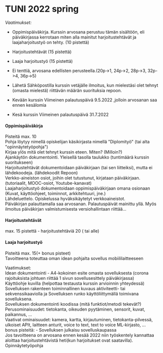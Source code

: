 ﻿# TUNI 2022 spring
*Vaatimukset:*

  - Oppimispäiväkirja. Kurssin arvosana perustuu tämän sisältöön, eli päiväkirjassa kerrotaan miten alla mainitut harjoitustehtävät ja laajaharjoitustyö on tehty. (10 pistettä)

  - Harjoitustehtävät (15 pistettä)
  - Laaja harjoitustyö (15 pistettä)
  - Ei tenttiä, arvosana edellisten perusteella.(20p->1, 24p->2, 28p->3, 32p->4, 36p->5)
  
  - Lähetä Sähköpostilla kurssin vetäjälle ilmoitus, kun mielestäsi olet tehnyt (omasta mielestä) riittävän määrän suorituksia repoon.
  
  - Kevään kurssin Viimeinen palautuspäivä 9.5.2022 ,jolloin arvosanan saa ennen kesälomia
  - Kesä kurssin Viimeinen palautuspäivä 31.7.2022


#### Oppimispäiväkirja

Pisteitä max. 10  
Pohja löytyy nimellä opiskelijan käsikirjasta nimellä "Diplomityö" (tai alta "opinnäytetyöpohja")  
Kirjaa ylös mitä olet tehnyt kurssin eteen. Miten? (Milloin?)  
Ajankäytön dokumentointi. Yleisellä tasolla taulukko (tuntimäärä kurssin suoritukseen)  
Harjoitustehtävät dokumentoidaan päiväkirjaan (tai sen liitteiksi), mutta ei lähdekoodeja. (lähdekoodit Repoon)    
Verkko-aineiston osiot, joihin olet tutustunut, kirjataan päiväkirjaan. (tutoriaalit, MOOC-osiot, Youtube-kanavat)    
Laajaharjoitustyö dokumentoidaan oppimispäiväkirjaan omana osionaan (Kuvat, käyttöohjeet, toiminnot, arkkitehtuuri, jne.)  
Lähdeluettelo. Opiskelussa hyväksikäytetyt verkkoaineistot.  
Päiväkirjan palauttamalla saa arvosanan. Palautuspäivät mainittu yllä. Myös ilmoitus päiväkirjan valmistumisesta versiohallintaan riittää...  



#### Harjoitustehtävät

max. 15 pistettä - harjoitustehtäviä 20 ( tai alle)



#### Laaja harjoitustyö

Pisteitä max. 15(+ bonus pisteet)  
Tavoitteena toteuttaa oman idean pohjalta sovellus mobiililaitteeseen  

Vaatimukset:  
Idean dokumentointi - A4-kokoinen esite omasta sovelluksesta (corona rajoituksista johtuen riittää 1 sivun sovellusesittely päiväkirjassa)  
Käyttöohje kuvilla (helpottaa testausta kurssin arvioinnin yhteydessä)  
Sovelluksen rakenteen toiminnallinen kuvaus aktiviteetti- tai sekvenssikaaviolla ja Sovelluksen runko käyttöliittymällä toimivana sovelluksena.  
Sovelluksen dokumentointi koodissa (mitä funktiot/metodi tekevät?)  
Perusominaisuudet: tietokanta, oikeuden pyytäminen, sensorit, kuvat, paikannus, ...  
Vaativat ominaisuudet: kamera, kartta, kirjautuminen, tietokanta-pilvessä, ulkoiset APIt, laitteen anturit, voice to text, text to voice ML-kirjasto, ...  
bonus pisteitä: - Sovelluksen julkaisu sovelluskaupassa  
Jos tavoitteena on arvosana ennen kesää 2022 niin työskentely kannattaa aloittaa harjoitustehtävistä heti(kun harjoitukset ovat saatavilla).  
Opinnäytetyöpohja  
